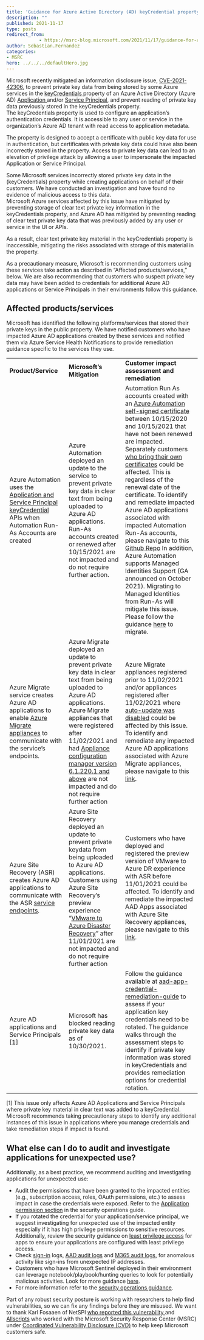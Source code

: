 ```yaml
---
title: 'Guidance for Azure Active Directory (AD) keyCredential property Information Disclosure in Application and Service Principal APIs'
description: ""
published: 2021-11-17
type: posts
redirect_from:
            - https://msrc-blog.microsoft.com/2021/11/17/guidance-for-azure-active-directory-ad-keycredential-property-information-disclosure-in-application-and-service-principal-apis/
author: Sebastian.Fernandez
categories:
- MSRC
hero: ../../../defaultHero.jpg
---
```

<!-- wp:paragraph -->

Microsoft recently mitigated an information disclosure issue, [CVE-2021-42306](https://msrc.microsoft.com/update-guide/vulnerability/CVE-2021-42306), to prevent private key data from being stored by some Azure services in the [keyCredentials ](https://docs.microsoft.com/en-us/graph/api/resources/keycredential?view=graph-rest-1.0)property of an Azure Active Directory (Azure AD) [Application ](https://docs.microsoft.com/en-us/graph/api/resources/keycredential?view=graph-rest-1.0)and/or [Service Principal](https://docs.microsoft.com/en-us/graph/api/resources/serviceprincipal?view=graph-rest-1.0), and prevent reading of private key data previously stored in the keyCredentials property.  
The keyCredentials property is used to configure an application’s authentication credentials. It is accessible to any user or service in the organization’s Azure AD tenant with read access to application metadata.

<!-- /wp:paragraph -->

<!-- wp:paragraph -->

The property is designed to accept a certificate with public key data for use in authentication, but certificates with private key data could have also been incorrectly stored in the property. Access to private key data can lead to an elevation of privilege attack by allowing a user to impersonate the impacted Application or Service Principal.

<!-- /wp:paragraph -->

<!-- wp:paragraph -->

Some Microsoft services incorrectly stored private key data in the (keyCredentials) property while creating applications on behalf of their customers. We have conducted an investigation and have found no evidence of malicious access to this data.  
Microsoft Azure services affected by this issue have mitigated by preventing storage of clear text private key information in the keyCredentials property, and Azure AD has mitigated by preventing reading of clear text private key data that was previously added by any user or service in the UI or APIs.

<!-- /wp:paragraph -->

<!-- wp:paragraph -->

As a result, clear text private key material in the keyCredentials property is inaccessible, mitigating the risks associated with storage of this material in the property.

<!-- /wp:paragraph -->

<!-- wp:paragraph -->

As a precautionary measure, Microsoft is recommending customers using these services take action as described in “Affected products/services,” below. We are also recommending that customers who suspect private key data may have been added to credentials for additional Azure AD applications or Service Principals in their environments follow this guidance.

<!-- /wp:paragraph -->

<!-- wp:heading -->

## Affected products/services

<!-- /wp:heading -->

<!-- wp:paragraph -->

Microsoft has identified the following platforms/services that stored their private keys in the public property. We have notified customers who have impacted Azure AD applications created by these services and notified them via Azure Service Health Notifications to provide remediation guidance specific to the services they use.

<!-- /wp:paragraph -->

<!-- wp:table {"className":"is-style-stripes"} -->

|                                                                                                                                                                                                                                  |                                                                                                                                                                                                                                                                                                                                                                                                                         |                                                                                                                                                                                                                                                                                                                                                                                                                                                                                                                                                                                                                                                                                                                                                                                                                                                                                                                                                                                                                                                                                                                                              |
| -------------------------------------------------------------------------------------------------------------------------------------------------------------------------------------------------------------------------------- | ----------------------------------------------------------------------------------------------------------------------------------------------------------------------------------------------------------------------------------------------------------------------------------------------------------------------------------------------------------------------------------------------------------------------- | -------------------------------------------------------------------------------------------------------------------------------------------------------------------------------------------------------------------------------------------------------------------------------------------------------------------------------------------------------------------------------------------------------------------------------------------------------------------------------------------------------------------------------------------------------------------------------------------------------------------------------------------------------------------------------------------------------------------------------------------------------------------------------------------------------------------------------------------------------------------------------------------------------------------------------------------------------------------------------------------------------------------------------------------------------------------------------------------------------------------------------------------- |
| **Product/Service**                                                                                                                                                                                                              | **Microsoft’s Mitigation**                                                                                                                                                                                                                                                                                                                                                                                              | **Customer impact assessment and remediation**                                                                                                                                                                                                                                                                                                                                                                                                                                                                                                                                                                                                                                                                                                                                                                                                                                                                                                                                                                                                                                                                                               |
| Azure Automation uses the [Application and Service Principal keyCredential](https://docs.microsoft.com/en-us/azure/active-directory/develop/app-objects-and-service-principals) APIs when Automation Run-As Accounts are created | Azure Automation deployed an update to the service to prevent private key data in clear text from being uploaded to Azure AD applications. Run-As accounts created or renewed after 10/15/2021 are not impacted and do not require further action.                                                                                                                                                                      | Automation Run As accounts created with an [Azure Automation self-signed certificate](https://docs.microsoft.com/en-us/azure/automation/manage-runas-account#cert-renewal) between 10/15/2020 and 10/15/2021 that have not been renewed are impacted. Separately customers [who bring their own certificates](https://docs.microsoft.com/en-us/azure/automation/manage-runas-account?WT.mc_id=Portal-Microsoft_Azure_Automation#renew-an-enterprise-or-third-party-certificate) could be affected. This is regardless of the renewal date of the certificate. To identify and remediate impacted Azure AD applications associated with impacted Automation Run-As accounts, please navigate to this [Github Repo](https://aka.ms/azure-automation-runas-cred-roll) In addition, Azure Automation supports Managed Identities Support (GA announced on October 2021). Migrating to Managed Identities from Run-As will mitigate this issue. Please follow the guidance [here](https://docs.microsoft.com/en-us/azure/automation/enable-managed-identity-for-automation#migrate-from-existing-run-as-accounts-to-managed-identity) to migrate. |
| Azure Migrate service creates Azure AD applications to enable [Azure Migrate appliances](https://docs.microsoft.com/en-us/azure/migrate/migrate-appliance-architecture) to communicate with the service’s endpoints.             | Azure Migrate deployed an update to prevent private key data in clear text from being uploaded to Azure AD applications. Azure Migrate appliances that were registered after 11/02/2021 and had [Appliance configuration manager version 6.1.220.1 and above](https://docs.microsoft.com/en-us/azure/migrate/migrate-appliance#check-the-appliance-services-version) are not impacted and do not require further action | Azure Migrate appliances registered prior to 11/02/2021 and/or appliances registered after 11/02/2021 where [auto-update was disabled](https://docs.microsoft.com/en-us/azure/migrate/migrate-appliance#appliance-upgrades) could be affected by this issue. To identify and remediate any impacted Azure AD applications associated with Azure Migrate appliances, please navigate to this [link](https://go.microsoft.com/fwlink/?linkid=2180156).                                                                                                                                                                                                                                                                                                                                                                                                                                                                                                                                                                                                                                                                                         |
| Azure Site Recovery (ASR) creates Azure AD applications to communicate with the ASR [service endpoints](https://docs.microsoft.com/en-us/azure/site-recovery/vmware-azure-architecture-preview#outbound-connectivity-for-urls).  | Azure Site Recovery deployed an update to prevent private keydata from being uploaded to Azure AD applications. Customers using Azure Site Recovery’s preview experience “[VMware to Azure Disaster Recovery](https://docs.microsoft.com/en-us/azure/site-recovery/vmware-azure-set-up-replication-tutorial-preview)” after 11/01/2021 are not impacted and do not require further action                               | Customers who have deployed and registered the preview version of VMware to Azure DR experience with ASR before 11/01/2021 could be affected. To identify and remediate the impacted AAD Apps associated with Azure Site Recovery appliances, please navigate to this [link](https://aka.ms/ASR_AADApp_CertRotation).                                                                                                                                                                                                                                                                                                                                                                                                                                                                                                                                                                                                                                                                                                                                                                                                                        |
| Azure AD applications and Service Principals \[1]                                                                                                                                                                                | Microsoft has blocked reading private key data as of 10/30/2021.                                                                                                                                                                                                                                                                                                                                                        | Follow the guidance available at [](https://aad-app-credential-remediation-guide)[aad-app-credential-remediation-guide](https://aka.ms/aad-app-credential-remediation-guide/) to assess if your application key credentials need to be rotated. The guidance walks through the assessment steps to identify if private key information was stored in keyCredentials and provides remediation options for credential rotation.                                                                                                                                                                                                                                                                                                                                                                                                                                                                                                                                                                                                                                                                                                                |

<!-- /wp:table -->

<!-- wp:paragraph -->

\[1] This issue only affects Azure AD Applications and Service Principals where private key material in clear text was added to a keyCredential. Microsoft recommends taking precautionary steps to identify any additional instances of this issue in applications where you manage credentials and take remediation steps if impact is found.

<!-- /wp:paragraph -->

<!-- wp:heading -->

## What else can I do to audit and investigate applications for unexpected use?

<!-- /wp:heading -->

<!-- wp:paragraph -->

Additionally, as a best practice, we recommend auditing and investigating applications for unexpected use:

<!-- /wp:paragraph -->

<!-- wp:list -->

- Audit the permissions that have been granted to the impacted entities (e.g., subscription access, roles, OAuth permissions, etc.) to assess impact in case the credentials were exposed. Refer to the [Application permission section](https://docs.microsoft.com/en-us/azure/active-directory/fundamentals/security-operations-applications#application-permissions) in the security operations guide.
- If you rotated the credential for your application/service principal, we suggest investigating for unexpected use of the impacted entity especially if it has high privilege permissions to sensitive resources. Additionally, review the security guidance on [least privilege access](https://docs.microsoft.com/en-us/azure/active-directory/develop/secure-least-privileged-access) for apps to ensure your applications are configured with least privilege access.
- Check [sign-in](https://docs.microsoft.com/en-us/azure/active-directory/reports-monitoring/concept-all-sign-ins) logs, [AAD audit logs](https://docs.microsoft.com/en-us/azure/active-directory/reports-monitoring/concept-audit-logs) and [M365 audit logs](https://docs.microsoft.com/en-us/microsoft-365/compliance/auditing-solutions-overview?view=o365-worldwide), for anomalous activity like sign-ins from unexpected IP addresses.
- Customers who have Microsoft Sentinel deployed in their environment can leverage notebook/playbook/hunting queries to look for potentially malicious activities. Look for more guidance [here](https://aka.ms/aad-app-credential-remediation-sentinel-guide).
- For more information refer to the [security operations guidance](https://aka.ms/app-security-operations-guide).

<!-- /wp:list -->

<!-- wp:paragraph -->

Part of any robust security posture is working with researchers to help find vulnerabilities, so we can fix any findings before they are misused. We want to thank Karl Fosaaen of NetSPI [who reported this vulnerability ](https://www.netspi.com/blog/technical/cloud-penetration-testing/azure-cloud-vulnerability-credmanifest/)and [Allscripts](https://www.allscripts.com/) who worked with the Microsoft Security Response Center (MSRC) under [Coordinated Vulnerability Disclosure (CVD)](https://www.microsoft.com/en-us/msrc/cvd) to help keep Microsoft customers safe.

<!-- /wp:paragraph -->
